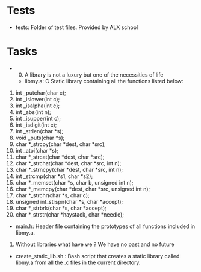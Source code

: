 # Tests
* tests: Folder of test files. Provided by ALX school

# Tasks

* 0. A library is not a luxury but one of the necessities of life
  * libmy.a: C Static library containing all the functions listed below:

1. int _putchar(char c);
2. int _islower(int c);
3. int _isalpha(int c);
4. int _abs(int n);
5. int _isupper(int c);
6. int _isdigit(int c);
7. int _strlen(char *s);
8. void _puts(char *s);
9. char *_strcpy(char *dest, char *src);
10. int _atoi(char *s);
11. char *_strcat(char *dest, char *src);
12. char *_strchat(char *dest, char *src, int n);
13. char *_strncpy(char *dest, char *src, int n);
14. int _strcmp(char *s1, char *s2);
15. char *_memset(char *s, char b, unsigned int n);
16. char *_memcpy(char *dest, char *src, unsigned int n);
17. char *_strchr(char *s, char c);
18. unsigned int_strspn(char *s, char *accept);
19. char *_strbrk(char *s, char *accept);
20. char *_strstr(char *haystack, char *needle);


* main.h: Header file containing the prototypes of all functions included in libmy.a.
1. Without libraries what have we ? We have no past and no future

 * create_static_lib.sh : Bash script that creates a static library called libmy.a from all the .c files in the current directory.
 